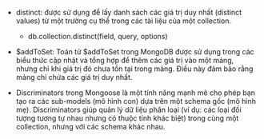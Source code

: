 - distinct: được sử dụng để lấy danh sách các giá trị duy nhất (distinct values) từ một trường cụ thể trong các tài liệu của một collection.
    + db.collection.distinct(field, query, options)

- $addToSet: Toán tử $addToSet trong MongoDB được sử dụng trong các biểu thức cập nhật và tổng hợp để thêm các giá trị vào một mảng, nhưng chỉ khi giá trị đó chưa tồn tại trong mảng. Điều này đảm bảo rằng mảng chỉ chứa các giá trị duy nhất.

- Discriminators trong Mongoose là một tính năng mạnh mẽ cho phép bạn tạo ra các sub-models (mô hình con) dựa trên một schema gốc (mô hình mẹ). Discriminators giúp quản lý dữ liệu phân loại (ví dụ: các loại đối tượng tương tự nhau nhưng có thuộc tính khác biệt) trong cùng một collection, nhưng với các schema khác nhau.